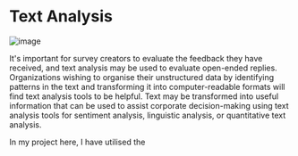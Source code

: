 <h1>Text Analysis</h1> 

![image](https://user-images.githubusercontent.com/98927811/199258396-a9a811e5-ccc4-4582-ba97-2343d4fa7014.png)

 It's important for survey creators to evaluate the feedback they have received, and text analysis may be used to evaluate open-ended replies. Organizations wishing to organise their unstructured data by identifying patterns in the text and transforming it into computer-readable formats will find text analysis tools to be helpful. Text may be transformed into useful information that can be used to assist corporate decision-making using text analysis tools for sentiment analysis, linguistic analysis, or quantitative text analysis.

In my project here, I have utilised the 
